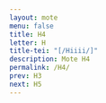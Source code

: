 ```yaml
---
layout: mote
menu: false
title: H4
letter: H
title-tei: "[/Hiiii/]"
description: Mote H4
permalink: /H4/
prev: H3
next: H5
---
```

